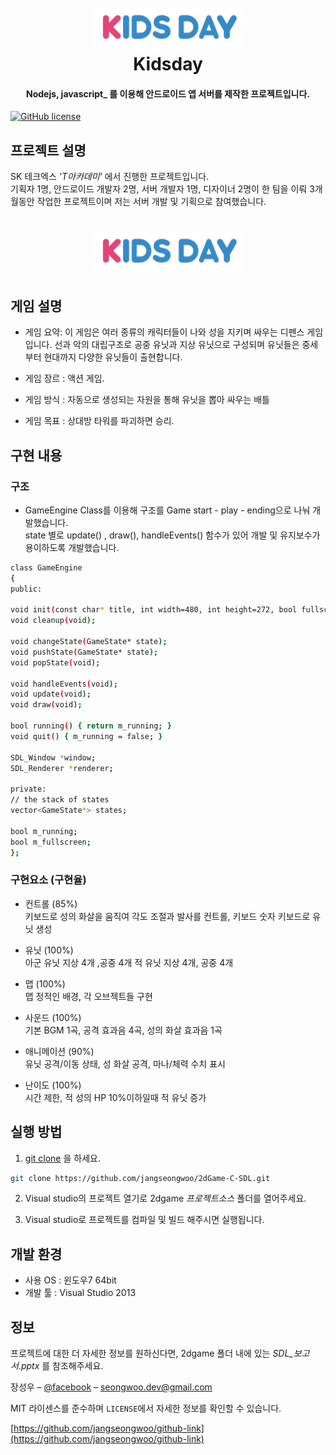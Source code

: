 <h1 align="center">
<br>
<img src="images/logo.png" alt="Kidsday" width="240" height="66">
<br>
Kidsday
<br>
</h1>

<h4 align="center">Nodejs, javascript_  를 이용해 안드로이드 앱 서버를 제작한 프로젝트입니다.</h4>

[![GitHub license](https://img.shields.io/github/license/Day8/re-frame.svg)](license.txt)



## 프로젝트 설명

SK 테크엑스 _'T아카데미'_ 에서 진행한 프로젝트입니다.<br>
기획자 1명, 안드로이드 개발자 2명, 서버 개발자 1명, 디자이너 2명이 한 팀을 이뤄 3개월동안 작업한 프로젝트이며 저는 서버 개발 및 기획으로 참여했습니다.

<h1 align="center">
<img src="images/logo.png" alt="Kidsday" width="240" height="66">
</h1>


## 게임 설명
- 게임 요약: 이 게임은 여러 종류의 캐릭터들이 나와 성을 지키며 싸우는 디펜스 게임입니다. 선과 악의 대립구조로 공중 유닛과 지상 유닛으로 구성되며 유닛들은 중세부터 현대까지 다양한 유닛들이 출현합니다. 

- 게임 장르 : 액션 게임.

- 게임 방식 : 자동으로 생성되는 자원을 통해 유닛을 뽑아 싸우는 배틀 

- 게임 목표 : 상대방 타워를 파괴하면 승리.

## 구현 내용

### 구조
- GameEngine Class를 이용해 구조를 Game start - play - ending으로 나눠 개발했습니다.
<br> state 별로 update() , draw(), handleEvents() 함수가 있어 개발 및 유지보수가 용이하도록 개발했습니다.
```sh
class GameEngine
{
public:

void init(const char* title, int width=480, int height=272, bool fullscreen=false);
void cleanup(void);

void changeState(GameState* state);
void pushState(GameState* state);
void popState(void);

void handleEvents(void);
void update(void);
void draw(void);

bool running() { return m_running; }
void quit() { m_running = false; }

SDL_Window *window;
SDL_Renderer *renderer;

private:
// the stack of states
vector<GameState*> states;

bool m_running;
bool m_fullscreen;
};
```


### 구현요소 (구현율)

- 컨트롤 (85%)
<br> 키보드로 성의 화살을 움직여 각도 조절과 발사를 컨트롤, 키보드 숫자 키보드로 유닛 생성

- 유닛 (100%) 
<br> 아군 유닛 지상 4개 ,공중 4개
적 유닛 지상 4개, 공중 4개

- 맵 (100%)
<br> 맵 정적인 배경, 각 오브젝트들 구현

- 사운드 (100%)
<br> 기본 BGM 1곡, 공격 효과음 4곡, 성의 화살 효과음 1곡 

- 애니메이션 (90%)
<br> 유닛 공격/이동 상태, 성 화살 공격, 마나/체력 수치 표시

- 난이도 (100%)
<br> 시간 제한, 적 성의 HP 10%이하일때 적 유닛 증가

## 실행 방법


1. [git clone](https://github.com/jangseongwoo/2dGame-C-SDL.git) 을 하세요.
```sh
git clone https://github.com/jangseongwoo/2dGame-C-SDL.git
```

2. Visual studio의 프로젝트 열기로  2dgame  _프로젝트소스_ 폴더를 열어주세요.

3. Visual studio로 프로젝트를 컴파일 및 빌드 해주시면 실행됩니다.

## 개발 환경

- 사용 OS : 윈도우7 64bit
- 개발 툴 : Visual Studio 2013

## 정보

프로젝트에 대한 더 자세한 정보를 원하신다면,  2dgame 폴더 내에 있는 _SDL_보고서.pptx_ 를 참조해주세요.

장성우 – [@facebook](https://www.facebook.com/profile.php?id=100007028118707&ref=bookmarks) – seongwoo.dev@gmail.com

MIT 라이센스를 준수하며 ``LICENSE``에서 자세한 정보를 확인할 수 있습니다.

[https://github.com/jangseongwoo/github-link](https://github.com/jangseongwoo/github-link)

<!-- Markdown link & img dfn's -->
[npm-image]: https://img.shields.io/npm/v/datadog-metrics.svg?style=flat-square
[npm-url]: https://npmjs.org/package/datadog-metrics
[npm-downloads]: https://img.shields.io/npm/dm/datadog-metrics.svg?style=flat-square
[travis-image]: https://img.shields.io/travis/dbader/node-datadog-metrics/master.svg?style=flat-square
[travis-url]: https://travis-ci.org/dbader/node-datadog-metrics
[wiki]: https://github.com/yourname/yourproject/wiki
